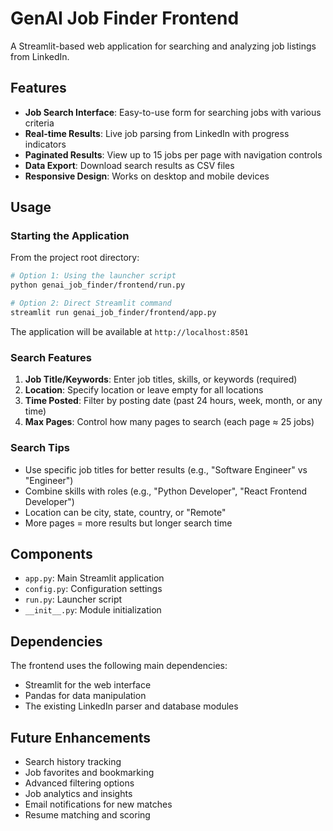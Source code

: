 # GenAI Job Finder Frontend

A Streamlit-based web application for searching and analyzing job listings from LinkedIn.

## Features

- **Job Search Interface**: Easy-to-use form for searching jobs with various criteria
- **Real-time Results**: Live job parsing from LinkedIn with progress indicators
- **Paginated Results**: View up to 15 jobs per page with navigation controls
- **Data Export**: Download search results as CSV files
- **Responsive Design**: Works on desktop and mobile devices

## Usage

### Starting the Application

From the project root directory:

```bash
# Option 1: Using the launcher script
python genai_job_finder/frontend/run.py

# Option 2: Direct Streamlit command
streamlit run genai_job_finder/frontend/app.py
```

The application will be available at `http://localhost:8501`

### Search Features

1. **Job Title/Keywords**: Enter job titles, skills, or keywords (required)
2. **Location**: Specify location or leave empty for all locations
3. **Time Posted**: Filter by posting date (past 24 hours, week, month, or any time)
4. **Max Pages**: Control how many pages to search (each page ≈ 25 jobs)

### Search Tips

- Use specific job titles for better results (e.g., "Software Engineer" vs "Engineer")
- Combine skills with roles (e.g., "Python Developer", "React Frontend Developer")
- Location can be city, state, country, or "Remote"
- More pages = more results but longer search time

## Components

- `app.py`: Main Streamlit application
- `config.py`: Configuration settings
- `run.py`: Launcher script
- `__init__.py`: Module initialization

## Dependencies

The frontend uses the following main dependencies:
- Streamlit for the web interface
- Pandas for data manipulation
- The existing LinkedIn parser and database modules

## Future Enhancements

- Search history tracking
- Job favorites and bookmarking
- Advanced filtering options
- Job analytics and insights
- Email notifications for new matches
- Resume matching and scoring
